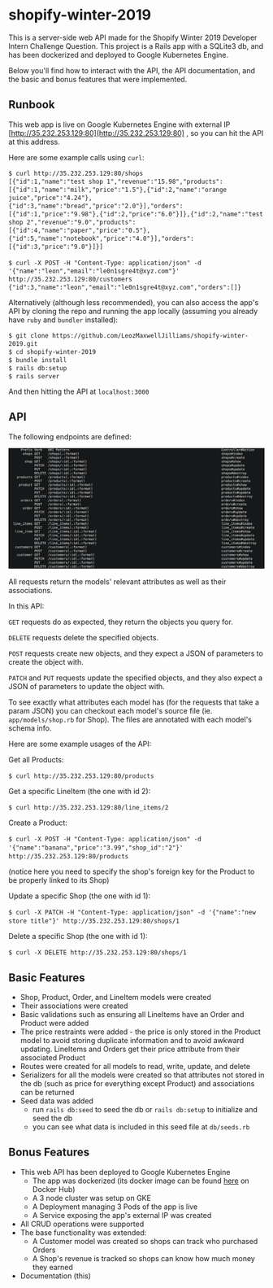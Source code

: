 # shopify-winter-2019

This is a server-side web API made for the Shopify Winter 2019 Developer Intern
Challenge Question. This project is a Rails app with a SQLite3 db, and has been
dockerized and deployed to Google Kubernetes Engine.

Below you'll find how to interact with the API, the API documentation, and the
basic and bonus features that were implemented.

## Runbook

This web app is live on Google Kubernetes Engine with external IP
[http://35.232.253.129:80](http://35.232.253.129:80)
, so you can hit the API at this address.

Here are some example calls using `curl`:

```
$ curl http://35.232.253.129:80/shops
[{"id":1,"name":"test shop 1","revenue":"15.98","products":[{"id":1,"name":"milk","price":"1.5"},{"id":2,"name":"orange juice","price":"4.24"},{"id":3,"name":"bread","price":"2.0"}],"orders":[{"id":1,"price":"9.98"},{"id":2,"price":"6.0"}]},{"id":2,"name":"test shop 2","revenue":"9.0","products":[{"id":4,"name":"paper","price":"0.5"},{"id":5,"name":"notebook","price":"4.0"}],"orders":[{"id":3,"price":"9.0"}]}]

$ curl -X POST -H "Content-Type: application/json" -d '{"name":"leon","email":"le0n1sgre4t@xyz.com"}' http://35.232.253.129:80/customers
{"id":3,"name":"leon","email":"le0n1sgre4t@xyz.com","orders":[]}
```

Alternatively (although less recommended), you can also access the app's API by 
cloning the repo and running 
the app locally (assuming you already have `ruby` and `bundler` installed):

```
$ git clone https://github.com/LeozMaxwellJilliams/shopify-winter-2019.git
$ cd shopify-winter-2019
$ bundle install
$ rails db:setup
$ rails server
```

And then hitting the API at `localhost:3000`

## API

The following endpoints are defined:

![Image of routes](routes.png)

All requests return the models' relevant attributes as well as their associations.

In this API:

`GET` requests do as expected, they return the objects you query for.

`DELETE` requests delete the specified objects.

`POST` requests create new objects, and they expect a JSON of parameters to 
create the object with.

`PATCH` and `PUT` requests update the specified objects, and they also expect a
JSON of parameters to update the object with.

To see exactly what attributes each model has (for the requests that take a
param JSON) you can checkout each model's source file (ie. `app/models/shop.rb` for Shop). 
The files are annotated
with each model's schema info.

Here are some example usages of the API:

Get all Products:

`$ curl http://35.232.253.129:80/products`

Get a specific LineItem (the one with id 2):

`$ curl http://35.232.253.129:80/line_items/2`

Create a Product:

`$ curl -X POST -H "Content-Type: application/json" -d '{"name":"banana","price":"3.99","shop_id":"2"}' http://35.232.253.129:80/products`

(notice here you need to specify the shop's foreign key for the Product to
be properly linked to its Shop)

Update a specific Shop (the one with id 1):

`$ curl -X PATCH -H "Content-Type: application/json" -d '{"name":"new store title"}' http://35.232.253.129:80/shops/1`

Delete a specific Shop (the one with id 1):

`$ curl -X DELETE http://35.232.253.129:80/shops/1`

## Basic Features

* Shop, Product, Order, and LineItem models were created
* Their associations were created
* Basic validations such as ensuring all LineItems have an Order and Product
were added
* The price restraints were added - the price is only stored in the Product
model to avoid storing duplicate information and to avoid awkward updating.
LineItems and Orders get their price attribute from their associated Product
* Routes were created for all models to read, write, update, and delete 
* Serializers for all the models were created so that attributes not stored
in the db (such as price for everything except Product) and associations
can be returned
* Seed data was added
    * run `rails db:seed` to seed the db or `rails db:setup` 
    to initialize and seed the db
    * you can see what data is included in this seed file at `db/seeds.rb`

## Bonus Features

* This web API has been deployed to Google Kubernetes Engine
    * The app was dockerized (its docker image can be found [here](https://hub.docker.com/r/leozmaxwelljilliams/shopify-winter-2019/) on Docker Hub)
    * A 3 node cluster was setup on GKE
    * A Deployment managing 3 Pods of the app is live
    * A Service exposing the app's external IP was created
* All CRUD operations were supported
* The base functionality was extended:
    * A Customer model was created so shops can track who purchased Orders
    * A Shop's revenue is tracked so shops can know how much money they earned
* Documentation (this)
